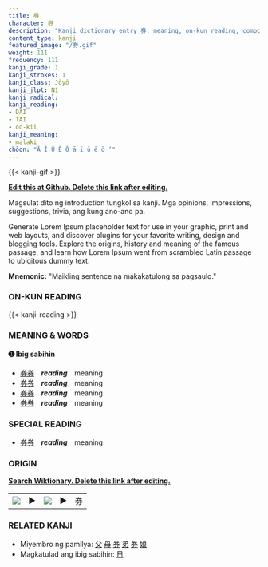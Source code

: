 ```yaml
---
title: 券
character: 券
description: "Kanji dictionary entry 券: meaning, on-kun reading, compounds, origin, related kanji"
content_type: kanji
featured_image: "/券.gif"
weight: 111
frequency: 111
kanji_grade: 1
kanji_strokes: 1
kanji_class: Jōyō
kanji_jlpt: N1
kanji_radical: 
kanji_reading: 
- DAI
- TAI
- oo-kii
kanji_meaning:
- malaki
chōon: "Ā Ī Ū Ē Ō ā ī ū ē ō ’"
---
```

[//]: # (Don't edit the line below. Kanji animated GIF code is automatically generated.)
{{< kanji-gif >}}

[//]: # (Edit below this line.)

**[Edit this at Github. Delete this link after editing.](https://github.com/tim0g/tim/tree/main/content/kanji/券/index.md)**

Magsulat dito ng introduction tungkol sa kanji. Mga opinions, impressions, suggestions, trivia, ang kung ano-ano pa.

Generate Lorem Ipsum placeholder text for use in your graphic, print and web layouts, and discover plugins for your favorite writing, design and blogging tools. Explore the origins, history and meaning of the famous passage, and learn how Lorem Ipsum went from scrambled Latin passage to ubiqitous dummy text.
 
**Mnemonic:** "Maikling sentence na makakatulong sa pagsaulo."

### ON-KUN READING

[//]: # (Don't edit the line below. ON-KUN READING code is automatically generated.)
{{< kanji-reading >}}

### MEANING & WORDS

#### ➊ **Ibig sabihin**
  - [券](../券)[券](../券)　***reading***　meaning
  - [券](../券)[券](../券)　***reading***　meaning
  - [券](../券)[券](../券)　***reading***　meaning
  - [券](../券)[券](../券)　***reading***　meaning

### SPECIAL READING
  - [券](../券)[券](../券)　***reading***　meaning

### ORIGIN

**[Search Wiktionary. Delete this link after editing.](https://wiktionary.org/wiki/券)**
<table class="kanji-table"><tr><td>
<img src="60px-券-bronze.svg.png">
</td><td>▶</td><td>
<img src="60px-券-oracle.svg.png">
</td><td>▶</td>
<td class="kanji-origin">券</td>
</tr></table>

### RELATED KANJI
- Miyembro ng pamilya: [父](../父) [母](../母) [券](../券) [弟](../弟) [券](../券) [娘](../娘)
- Magkatulad ang ibig sabihin: [日](../日)
